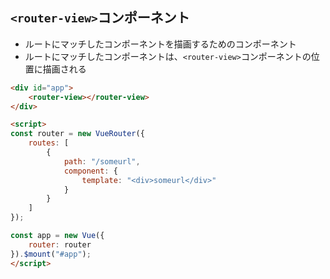 ## `<router-view>`コンポーネント
- ルートにマッチしたコンポーネントを描画するためのコンポーネント
- ルートにマッチしたコンポーネントは、`<router-view>`コンポーネントの位置に描画される

```html
<div id="app">
    <router-view></router-view>
</div>

<script>
const router = new VueRouter({
    routes: [
        {
            path: "/someurl",
            component: {
                template: "<div>someurl</div>"
            }
        }
    ]
});

const app = new Vue({
    router: router
}).$mount("#app");
</script>
```